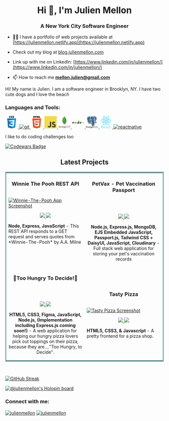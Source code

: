 <h1 align="center">Hi 👋, I'm Julien Mellon</h1>
<h3 align="center">A New York City Software Engineer</h3>

- 👨‍💻 I have a portfolio of web projects available at [https://julienmellon.netlify.app](https://julienmellon.netlify.app)

- Check out my blog at [blog.julienmellon.com](https://blog.julienmellon.com/)

- Link up with me on LinkedIn: [https://www.linkedin.com/in/julienmellon/](https://www.linkedin.com/in/julienmellon/)

- 📫 How to reach me **mellon.julien@gmail.com**

<p align="left">Hi!  My name is Julien.  I am a software engineer in Brooklyn, NY.  I have two cute dogs and I love the beach
</p>



<h3 align="left">Languages and Tools:</h3>
<p align="left"> <a href="https://www.w3schools.com/css/" target="_blank" rel="noreferrer"> <img src="https://raw.githubusercontent.com/devicons/devicon/master/icons/css3/css3-original-wordmark.svg" alt="css3" width="40" height="40"/> </a> <a href="https://git-scm.com/" target="_blank" rel="noreferrer"> <img src="https://www.vectorlogo.zone/logos/git-scm/git-scm-icon.svg" alt="git" width="40" height="40"/> </a> <a href="https://www.w3.org/html/" target="_blank" rel="noreferrer"> <img src="https://raw.githubusercontent.com/devicons/devicon/master/icons/html5/html5-original-wordmark.svg" alt="html5" width="40" height="40"/> </a> <a href="https://developer.mozilla.org/en-US/docs/Web/JavaScript" target="_blank" rel="noreferrer"> <img src="https://raw.githubusercontent.com/devicons/devicon/master/icons/javascript/javascript-original.svg" alt="javascript" width="40" height="40"/> </a> <a href="https://www.mongodb.com/" target="_blank" rel="noreferrer"> <img src="https://raw.githubusercontent.com/devicons/devicon/master/icons/mongodb/mongodb-original-wordmark.svg" alt="mongodb" width="40" height="40"/> </a> <a href="https://nodejs.org" target="_blank" rel="noreferrer"> <img src="https://raw.githubusercontent.com/devicons/devicon/master/icons/nodejs/nodejs-original-wordmark.svg" alt="nodejs" width="40" height="40"/> </a> <a href="https://www.postgresql.org" target="_blank" rel="noreferrer"> <img src="https://raw.githubusercontent.com/devicons/devicon/master/icons/postgresql/postgresql-original-wordmark.svg" alt="postgresql" width="40" height="40"/> </a> <a href="https://reactjs.org/" target="_blank" rel="noreferrer"> <img src="https://raw.githubusercontent.com/devicons/devicon/master/icons/react/react-original-wordmark.svg" alt="react" width="40" height="40"/> </a> <a href="https://reactnative.dev/" target="_blank" rel="noreferrer"> <img src="https://reactnative.dev/img/header_logo.svg" alt="reactnative" width="40" height="40"/> </a> </p>

I like to do coding challenges too

[![Codewars Badge](https://www.codewars.com/users/JulienMellon/badges/large)](https://www.codewars.com/users/JulienMellon)


<h2 align="center">Latest Projects</h2>
<table bordercolor="#66b2b2">
  <tr>
    <td width="50%" valign="top">
      <h3 align="center">Winnie The Pooh REST API</h3>
        <br>
        <a target="_blank" href="https://poohquotes.cyclic.app/">
            <img src="https://cdn.discordapp.com/attachments/946850401536319571/1021022470016344064/unknown.png" width="100%" alt="Winnie-The-Pooh App Screenshot">
        </a>
        <br>
        <p align="center">
          
  <a href="https://github.com/JulienMellon/pooh-quotes-api" target="_blank">
    <img src="https://img.shields.io/badge/Code-black?style=for-the-badge&logo=github">
  </a>  
  <a href="https://poohquotes.cyclic.app/" target="_blank">
    <img src="https://img.shields.io/badge/-website-green?style=for-the-badge&color=243964">
  </a>
      </p>
        <p><strong>Node, Express, JavaScript</strong> - This REST API responds to a GET request and serves quotes from *Winnie-The-Pooh* by A.A. Milne</p>
    </td>
    <td width="50%" valign="top">
      <h3 align="center" color="white">PetVax - Pet Vaccination Passport</h2>
      <div align="center" >  
        <a href='https://petvax.cyclic.app/'>
          <img src="https://cdn.discordapp.com/attachments/946850401536319571/1026244917623803965/Screenshot_2022-10-02_173037.jpg" alt="" height="auto" width="100%" />
        </a>
        <br>
        <br>
        <p>
          <a href="https://github.com/julienmellon/petvax" target="_blank">
            <img src="https://img.shields.io/badge/Code-black?style=for-the-badge&logo=github">
          </a>  
            <a href="https://petvax.cyclic.app/" target="_blank">
            <img src="https://img.shields.io/badge/-website-green?style=for-the-badge&color=243964">
          </a>
        </p>
        <p><strong>Node.js, Express.js, MongoDB, EJS Embedded JavaScript, Passport.js, Tailwind CSS + DaisyUI, JavaScript, Cloudinary</strong> - Full stack web application for storing your pet's vaccination records </p>
      </div>
    </td>
  </tr>
  <tr>
  <td width="50%">
<h3 align="center" color="white">🍕Too Hungry To Decide!🍕</h2>
<div align="center" >  
<a href='https://pizza-generator-api.herokuapp.com/'>
<img src="https://github.com/paryswest/_pizza-generator/blob/e36e853cd3a0f587332faf84a4c5062acc067955/Pizzarandomizer.gif" alt="" height="auto" width="100%" />
</a>
<br>
<br>
<p>
<a href="https://github.com/paryswest/_pizza-generator" target="_blank">
<img src="https://img.shields.io/badge/Code-black?style=for-the-badge&logo=github">
</a>  
<a href="https://pizza-generator-api.herokuapp.com/" target="_blank">
<img src="https://img.shields.io/badge/-website-green?style=for-the-badge&color=243964">
</a>
</p>
<p><strong>HTML5, CSS3, Figma, JavaScript, Node.js, (Implementation including Express.js coming soon!)</strong> - A web application for helping our hungry pizza lovers pick out toppings on their pizza, because they are...."Too Hungry, to Decide". </p>
</div>
</td>
<!-- petvax starts here -->
<td width="50%">
<h3 align="center">Tasty Pizza</h3>
        <br>
      <a target="_blank" href="https://tastypizzanyc.netlify.app/">
            <img src="https://media.giphy.com/media/vR4Jq0MALmyg91trzr/giphy.gif" width="100%"  alt="Tasty Pizza Screenshot"/>
        </a>
        <br>
        <p align="center">
          
  <a href="https://github.com/JulienMellon/tasty-pizza/" target="_blank">
    <img src="https://img.shields.io/badge/Code-black?style=for-the-badge&logo=github">
  </a>
  <a href="https://tastypizzanyc.netlify.app/" target="_blank">
    <img src="https://img.shields.io/badge/-website-green?style=for-the-badge&color=243964">
  </a>
      </p>
        <p><strong>HTML5, CSS3, & Javascript</strong> - A pretty frontend for a pizza shop.</p>
</td>
<!-- petvax block ends here -->
</tr>

</table>

<br>

[![GitHub Streak](https://github-readme-streak-stats.herokuapp.com?user=julienmellon&theme=merko&hide_border=true)](https://git.io/streak-stats)

[![@julienmellon's Holopin board](https://holopin.me/julienmellon)](https://holopin.io/@julienmellon)




<h3 align="left">Connect with me:</h3>
<p align="left">
<a href="https://twitter.com/julienmellon" target="blank"><img align="center" src="https://raw.githubusercontent.com/rahuldkjain/github-profile-readme-generator/master/src/images/icons/Social/twitter.svg" alt="julienmellon" height="30" width="40" /></a>
<a href="https://linkedin.com/in/julienmellon" target="blank"><img align="center" src="https://raw.githubusercontent.com/rahuldkjain/github-profile-readme-generator/master/src/images/icons/Social/linked-in-alt.svg" alt="julienmellon" height="30" width="40" /></a>
</p>

